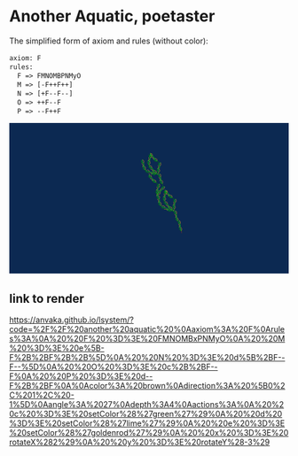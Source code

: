 # Another Aquatic, poetaster 

The simplified form of axiom and rules (without color):

```
axiom: F
rules:
  F => FMNOMBPNMyO
  M => [-F++F++]
  N => [+F--F--]
  O => ++F--F
  P => --F++F
```

![Another Aquatic](another-aquatic.svg)

## link to render 

https://anvaka.github.io/lsystem/?code=%2F%2F%20another%20aquatic%20%0Aaxiom%3A%20F%0Arules%3A%0A%20%20F%20%3D%3E%20FMNOMBxPNMyO%0A%20%20M%20%3D%3E%20e%5B-F%2B%2BF%2B%2B%5D%0A%20%20N%20%3D%3E%20d%5B%2BF--F--%5D%0A%20%20O%20%3D%3E%20c%2B%2BF--F%0A%20%20P%20%3D%3E%20d--F%2B%2BF%0A%0Acolor%3A%20brown%0Adirection%3A%20%5B0%2C%201%2C%20-1%5D%0Aangle%3A%2027%0Adepth%3A4%0Aactions%3A%0A%20%20c%20%3D%3E%20setColor%28%27green%27%29%0A%20%20d%20%3D%3E%20setColor%28%27lime%27%29%0A%20%20e%20%3D%3E%20setColor%28%27goldenrod%27%29%0A%20%20x%20%3D%3E%20rotateX%282%29%0A%20%20y%20%3D%3E%20rotateY%28-3%29
